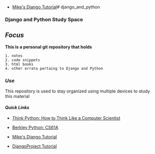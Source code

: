 + [Mike's Django Tutorial](https://www.mikesdjangotutorials.co.uk/ "\
Django Tutorial")# django_and_python
### **Django and Python Study Space**

##     _Focus_
**This is a personal git repository that holds**
    
    1. notes
    2. code snippets
    3. html books
    4. other errata pertaing to Django and Python

### _Use_
This repository is used to stay organized using multiple devices to study
this material

#### _Quick Links_

+ [Think Python: How to Think Like a Computer Scientist](http://greenteapress.com/thinkpython/html/index.html "Think Python")

+ [Berkley Python: CS61A](https://inst.eecs.berkeley.edu/~cs61a/su13/lab/lab00/lab00.php#6 "CS61A")

+ [Mike's Django Tutorial](https://www.mikesdjangotutorials.co.uk/ "Django Tutorial")

+ [DjangoProject Tutorial](https://docs.djangoproject.com/en/1.11/intro/install/ "\
DjangoProject Tutorial")
